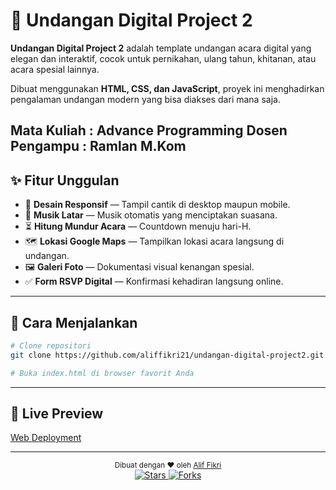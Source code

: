 # 💌 Undangan Digital Project 2

**Undangan Digital Project 2** adalah template undangan acara digital yang elegan dan interaktif, cocok untuk pernikahan, ulang tahun, khitanan, atau acara spesial lainnya.

Dibuat menggunakan **HTML, CSS, dan JavaScript**, proyek ini menghadirkan pengalaman undangan modern yang bisa diakses dari mana saja.



**Mata Kuliah : Advance Programming**
**Dosen Pengampu : Ramlan M.Kom**
---

## ✨ Fitur Unggulan

- 📱 **Desain Responsif** — Tampil cantik di desktop maupun mobile.
- 🎵 **Musik Latar** — Musik otomatis yang menciptakan suasana.
- ⏳ **Hitung Mundur Acara** — Countdown menuju hari-H.
- 🗺️ **Lokasi Google Maps** — Tampilkan lokasi acara langsung di undangan.
- 🖼️ **Galeri Foto** — Dokumentasi visual kenangan spesial.
- ✅ **Form RSVP Digital** — Konfirmasi kehadiran langsung online.

---

## 🚀 Cara Menjalankan

```bash
# Clone repositori
git clone https://github.com/aliffikri21/undangan-digital-project2.git

# Buka index.html di browser favorit Anda

```

---

## 📍 Live Preview
[Web Deployment](https://aliffikri21.github.io/undangan-digital-project2/)

---


<div align="center"> <sub>Dibuat dengan ❤️ oleh <a href="https://github.com/aliffikri21">Alif Fikri</a></sub> <br> <a href="https://github.com/aliffikri21/undangan-digital-project2/stargazers"> <img src="https://img.shields.io/github/stars/aliffikri21/undangan-digital-project2?style=social" alt="Stars"> </a> <a href="https://github.com/aliffikri21/undangan-digital-project2/network/members"> <img src="https://img.shields.io/github/forks/aliffikri21/undangan-digital-project2?style=social" alt="Forks"> </a> </div>
